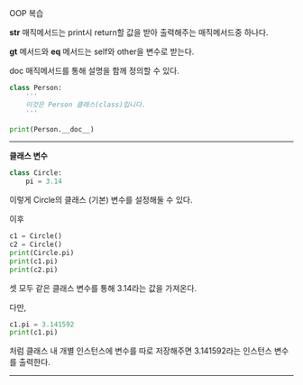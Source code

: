 OOP 복습

__str__ 매직메서드는 print시 return할 값을 받아 출력해주는 매직메서드중 하나다.

__gt__ 메서드와 __eq__ 메서드는 self와 other을 변수로 받는다.

doc 매직메서드를 통해 설명을 함께 정의할 수 있다.

```python
class Person:
    '''
    이것은 Person 클래스(class)입니다.
    '''
```

```python
print(Person.__doc__)
```

---------

__클래스 변수__

```python
class Circle:
    pi = 3.14
```

이렇게 Circle의 클래스 (기본) 변수를 설정해둘 수 있다.

이후

```python
c1 = Circle()
c2 = Circle()
print(Circle.pi)
print(c1.pi)
print(c2.pi)
```

셋 모두 같은 클래스 변수를 통해 3.14라는 값을 가져온다.

다만,

```python
c1.pi = 3.141592
print(c1.pi)
```

처럼 클래스 내 개별 인스턴스에 변수를 따로 저장해주면 3.141592라는 인스턴스 변수를 출력한다.

-----------------

